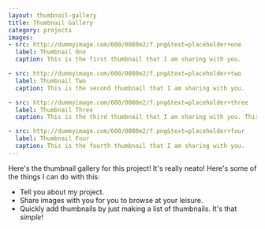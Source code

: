 ```yaml
---
layout: thumbnail-gallery
title: Thumbnail Gallery
category: projects
images: 
- src: http://dummyimage.com/600/0080e2/f.png&text=placeholder+one
  label: Thumbnail One
  caption: This is the first thumbnail that I am sharing with you.

- src: http://dummyimage.com/600/0080e2/f.png&text=placeholder+two
  label: Thumbnail Two
  caption: This is the second thumbnail that I am sharing with you.

- src: http://dummyimage.com/600/0080e2/f.png&text=placeholder+three
  label: Thumbnail Three
  caption: This is the third thumbnail that I am sharing with you. This one is special, because it has way more text than the other ones around it.

- src: http://dummyimage.com/600/0080e2/f.png&text=placeholder+four
  label: Thumbnail Four
  caption: This is the fourth thumbnail that I am sharing with you.	  
---
```


Here's the thumbnail gallery for this project! It's really neato! Here's some of the things I can do with this:

* Tell you about my project.
* Share images with you for you to browse at your leisure.
* Quickly add thumbnails by just making a list of thumbnails. It's that _simple_!
